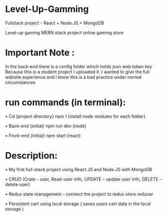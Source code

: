 # Level-Up-Gamming
Fullstack project - React + Node.JS + MongoDB


Level-up gaming
MERN stack project
online gaming store



# Important Note :
In the back-end there is a config folder which holds json web token key
Because this is a student project I uploaded it.
I wanted to give the full website experience and I know this is a bad practice under normal circumstances

# run commands (in terminal):

•	Cd {project directory} npm I {install node modules for each folder}

•	 Back-end {initial} npm run dev  (node)

•	Front-end {initial} npm start (react)

 # Description:
•	My first full-stack project using React JS and Node.JS with MongoDB 

•	CRUD (Crate – user, Read-user info, UPDATE – update user info, DELETE – delete user)  

•	Redux state management – connect the project to redux store reducer

•	Persistent cart using local storage ( saves users cart data in the local storage )
